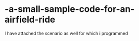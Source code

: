 # -a-small-sample-code-for-an-airfield-ride
I have attached the scenario as well for which i programmed 
